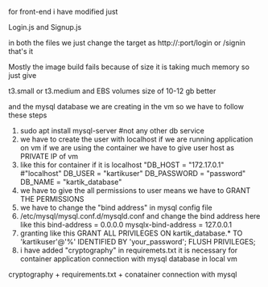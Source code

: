 for front-end i have modified just

Login.js and Signup.js

in both the files we just change the target as http://<public-ip>:port/login or /signin that's it

Mostly the image build fails because of size it is taking much memory so just give 

t3.small or t3.medium and EBS volumes size of 10-12 gb better

and the mysql  database we are creating in the vm so we have to follow these steps

1. sudo apt install mysql-server #not any other db service
2. we have to create the user with localhost if we are running application on vm if we are using the container we have to give user host as PRIVATE IP of vm
3. like this for container if it is localhost
"DB_HOST = "172.17.0.1" #"localhost"
DB_USER = "kartikuser"
DB_PASSWORD = "password"
DB_NAME = "kartik_database"
4. we have to give the all permissions to user means we have to GRANT THE PERMISSIONS
5. we have to change the "bind address" in mysql config file
6. /etc/mysql/mysql.conf.d/mysqld.conf and change the bind address here like this
bind-address		= 0.0.0.0
mysqlx-bind-address	= 127.0.0.1
7. granting like this 
GRANT ALL PRIVILEGES ON kartik_database.* TO 'kartikuser'@'%' IDENTIFIED BY 'your_password';
FLUSH PRIVILEGES;
8. i have added "cryptography" in requiremets.txt it is necessary for container application connection with mysql database in local vm 

cryptography + requirements.txt + conatainer connection with mysql
